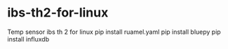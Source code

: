 # ibs-th2-for-linux
Temp sensor ibs th 2 for linux
pip install ruamel.yaml
pip install bluepy
pip install influxdb
